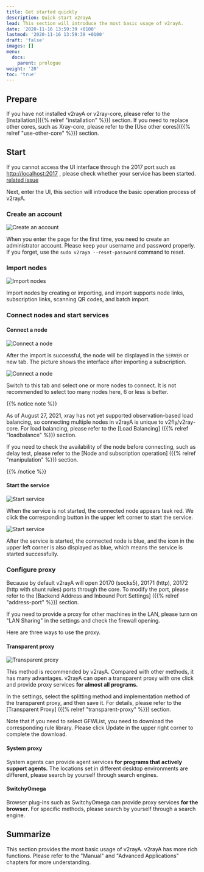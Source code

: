 ```yaml
---
title: Get started quickly
description: Quick start v2rayA
lead: This section will introduce the most basic usage of v2rayA.
date: '2020-11-16 13:59:39 +0100'
lastmod: '2020-11-16 13:59:39 +0100'
draft: 'false'
images: []
menu:
  docs:
    parent: prologue
weight: '20'
toc: 'true'
---
```


## Prepare

If you have not installed v2rayA or v2ray-core, please refer to the [Installation]({{% relref "installation" %}}) section. If you need to replace other cores, such as Xray-core, please refer to the [Use other cores]({{% relref "use-other-core" %}}) section.

## Start

If you cannot access the UI interface through the 2017 port such as [http://localhost:2017](http://localhost:2017) , please check whether your service has been started. [related issue](https://github.com/v2rayA/v2rayA/issues/237)

Next, enter the UI, this section will introduce the basic operation process of v2rayA.

### Create an account

![Create an account](images/create-account.png)

When you enter the page for the first time, you need to create an administrator account. Please keep your username and password properly. If you forget, use the `sudo v2raya --reset-password` command to reset.

### Import nodes

![Import nodes](images/import-servers.png)

Import nodes by creating or importing, and import supports node links, subscription links, scanning QR codes, and batch import.

### Connect nodes and start services

#### Connect a node

![Connect a node](images/connect1.png)

After the import is successful, the node will be displayed in the `SERVER` or new tab. The picture shows the interface after importing a subscription.

![Connect a node](images/connect2.png)

Switch to this tab and select one or more nodes to connect. It is not recommended to select too many nodes here, 6 or less is better.

{{% notice note %}}

As of August 27, 2021, xray has not yet supported observation-based load balancing, so connecting multiple nodes in v2rayA is unique to v2fly/v2ray-core. For load balancing, please refer to the [Load Balancing] ({{% relref "loadbalance" %}}) section.

If you need to check the availability of the node before connecting, such as delay test, please refer to the [Node and subscription operation] ({{% relref "manipulation" %}}) section.

{{% /notice %}}

#### Start the service

![Start service](images/connect3.png)

When the service is not started, the connected node appears teak red. We click the corresponding button in the upper left corner to start the service.

![Start service](images/connect4.png)

After the service is started, the connected node is blue, and the icon in the upper left corner is also displayed as blue, which means the service is started successfully.

### Configure proxy

Because by default v2rayA will open 20170 (socks5), 20171 (http), 20172 (http with shunt rules) ports through the core. To modify the port, please refer to the [Backend Address and Inbound Port Settings] ({{% relref "address-port" %}}) section.

If you need to provide a proxy for other machines in the LAN, please turn on "LAN Sharing" in the settings and check the firewall opening.

Here are three ways to use the proxy.

#### Transparent proxy

![Transparent proxy](images/tproxy.png)

This method is recommended by v2rayA. Compared with other methods, it has many advantages. v2rayA can open a transparent proxy with one click and provide proxy services **for almost all programs.**

In the settings, select the splitting method and implementation method of the transparent proxy, and then save it. For details, please refer to the [Transparent Proxy] ({{% relref "transparent-proxy" %}}) section.

Note that if you need to select GFWList, you need to download the corresponding rule library. Please click Update in the upper right corner to complete the download.

#### System proxy

System agents can provide agent services **for programs that actively support agents.** The locations set in different desktop environments are different, please search by yourself through search engines.

#### SwitchyOmega

Browser plug-ins such as SwitchyOmega can provide proxy services **for the browser.** For specific methods, please search by yourself through a search engine.

## Summarize

This section provides the most basic usage of v2rayA. v2rayA has more rich functions. Please refer to the "Manual" and "Advanced Applications" chapters for more understanding.
